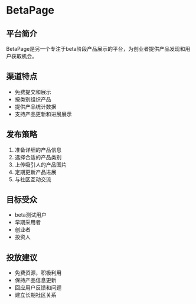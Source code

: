 # BetaPage

## 平台简介
BetaPage是另一个专注于beta阶段产品展示的平台，为创业者提供产品发现和用户获取机会。

## 渠道特点
- 免费提交和展示
- 按类别组织产品
- 提供产品统计数据
- 支持产品更新和进展展示

## 发布策略
1. 准备详细的产品信息
2. 选择合适的产品类别
3. 上传吸引人的产品图片
4. 定期更新产品进展
5. 与社区互动交流

## 目标受众
- beta测试用户
- 早期采用者
- 创业者
- 投资人

## 投放建议
- 免费资源，积极利用
- 保持产品信息更新
- 回应用户反馈和问题
- 建立长期社区关系
